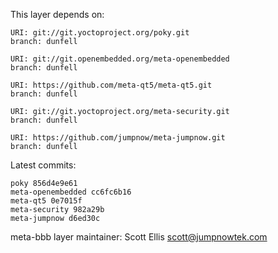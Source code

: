 This layer depends on:

    URI: git://git.yoctoproject.org/poky.git
    branch: dunfell

    URI: git://git.openembedded.org/meta-openembedded
    branch: dunfell

    URI: https://github.com/meta-qt5/meta-qt5.git
    branch: dunfell

    URI: git://git.yoctoproject.org/meta-security.git
    branch: dunfell

    URI: https://github.com/jumpnow/meta-jumpnow.git
    branch: dunfell


Latest commits:

    poky 856d4e9e61
    meta-openembedded cc6fc6b16
    meta-qt5 0e7015f
    meta-security 982a29b
    meta-jumpnow d6ed30c


meta-bbb layer maintainer: Scott Ellis <scott@jumpnowtek.com>
